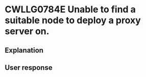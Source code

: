 # CWLLG0784E Unable to find a suitable node to deploy a proxy server on.

## Explanation

## User response